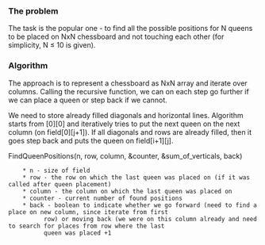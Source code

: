 ### The problem

The task is the popular one - to find all the possible positions for N queens to be placed on NxN chessboard and not touching each other (for simplicity, N $\leq$ 10 is given).

### Algorithm

The approach is to represent a chessboard as NxN array and iterate over columns. Calling the recursive function, we can on each step go further if we can place a queen or step back if we cannot.

We need to store already filled diagonals and horizontal lines.
Algorithm starts from [0][0] and iteratively tries to put the next queen on the next column (on field[0][j+1]).
If all diagonals and rows are already filled, then it goes step back and puts the queen on field[i+1][j].

FindQueenPositions(n, row, column, &counter, &sum_of_verticals, back)

        * n - size of field
        * row - the row on which the last queen was placed on (if it was called after queen placement)
        * column - the column on which the last queen was placed on
        * counter - current number of found positions
        * back - boolean to indicate whether we go forward (need to find a place on new column, since iterate from first
              row) or moving back (we were on this column already and need to search for places from row where the last
              queen was placed +1
